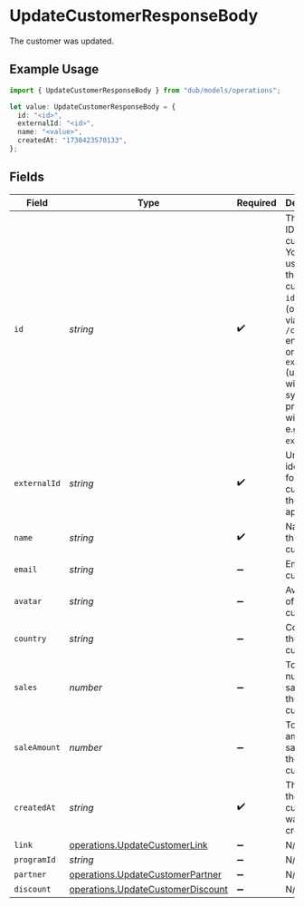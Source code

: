 # UpdateCustomerResponseBody

The customer was updated.

## Example Usage

```typescript
import { UpdateCustomerResponseBody } from "dub/models/operations";

let value: UpdateCustomerResponseBody = {
  id: "<id>",
  externalId: "<id>",
  name: "<value>",
  createdAt: "1730423570133",
};
```

## Fields

| Field                                                                                                                                                                                                         | Type                                                                                                                                                                                                          | Required                                                                                                                                                                                                      | Description                                                                                                                                                                                                   |
| ------------------------------------------------------------------------------------------------------------------------------------------------------------------------------------------------------------- | ------------------------------------------------------------------------------------------------------------------------------------------------------------------------------------------------------------- | ------------------------------------------------------------------------------------------------------------------------------------------------------------------------------------------------------------- | ------------------------------------------------------------------------------------------------------------------------------------------------------------------------------------------------------------- |
| `id`                                                                                                                                                                                                          | *string*                                                                                                                                                                                                      | :heavy_check_mark:                                                                                                                                                                                            | The unique ID of the customer. You may use either the customer's `id` on Dub (obtained via `/customers` endpoint) or their `externalId` (unique ID within your system, prefixed with `ext_`, e.g. `ext_123`). |
| `externalId`                                                                                                                                                                                                  | *string*                                                                                                                                                                                                      | :heavy_check_mark:                                                                                                                                                                                            | Unique identifier for the customer in the client's app.                                                                                                                                                       |
| `name`                                                                                                                                                                                                        | *string*                                                                                                                                                                                                      | :heavy_check_mark:                                                                                                                                                                                            | Name of the customer.                                                                                                                                                                                         |
| `email`                                                                                                                                                                                                       | *string*                                                                                                                                                                                                      | :heavy_minus_sign:                                                                                                                                                                                            | Email of the customer.                                                                                                                                                                                        |
| `avatar`                                                                                                                                                                                                      | *string*                                                                                                                                                                                                      | :heavy_minus_sign:                                                                                                                                                                                            | Avatar URL of the customer.                                                                                                                                                                                   |
| `country`                                                                                                                                                                                                     | *string*                                                                                                                                                                                                      | :heavy_minus_sign:                                                                                                                                                                                            | Country of the customer.                                                                                                                                                                                      |
| `sales`                                                                                                                                                                                                       | *number*                                                                                                                                                                                                      | :heavy_minus_sign:                                                                                                                                                                                            | Total number of sales for the customer.                                                                                                                                                                       |
| `saleAmount`                                                                                                                                                                                                  | *number*                                                                                                                                                                                                      | :heavy_minus_sign:                                                                                                                                                                                            | Total amount of sales for the customer.                                                                                                                                                                       |
| `createdAt`                                                                                                                                                                                                   | *string*                                                                                                                                                                                                      | :heavy_check_mark:                                                                                                                                                                                            | The date the customer was created.                                                                                                                                                                            |
| `link`                                                                                                                                                                                                        | [operations.UpdateCustomerLink](../../models/operations/updatecustomerlink.md)                                                                                                                                | :heavy_minus_sign:                                                                                                                                                                                            | N/A                                                                                                                                                                                                           |
| `programId`                                                                                                                                                                                                   | *string*                                                                                                                                                                                                      | :heavy_minus_sign:                                                                                                                                                                                            | N/A                                                                                                                                                                                                           |
| `partner`                                                                                                                                                                                                     | [operations.UpdateCustomerPartner](../../models/operations/updatecustomerpartner.md)                                                                                                                          | :heavy_minus_sign:                                                                                                                                                                                            | N/A                                                                                                                                                                                                           |
| `discount`                                                                                                                                                                                                    | [operations.UpdateCustomerDiscount](../../models/operations/updatecustomerdiscount.md)                                                                                                                        | :heavy_minus_sign:                                                                                                                                                                                            | N/A                                                                                                                                                                                                           |
